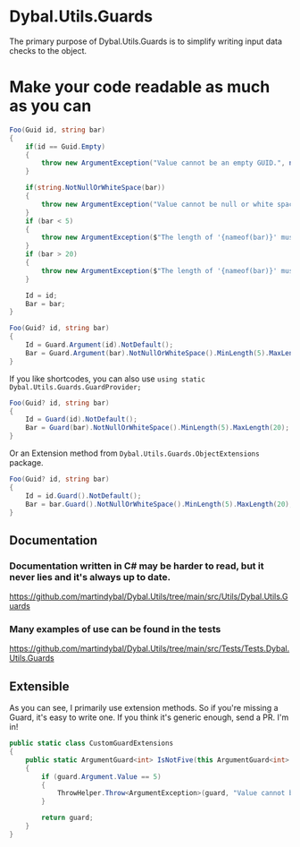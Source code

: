 ﻿# Dybal.Utils.Guards
The primary purpose of Dybal.Utils.Guards is to simplify writing input data checks to the object.

# Make your code readable as much as you can
```C#
Foo(Guid id, string bar)
{
    if(id == Guid.Empty)
    {
        throw new ArgumentException("Value cannot be an empty GUID.", nameof(id));
    }

    if(string.NotNullOrWhiteSpace(bar))
    {
        throw new ArgumentException("Value cannot be null or white space string.", nameof(bar));
    }
    if (bar < 5)
    {
        throw new ArgumentException($"The length of '{nameof(bar)}' must be 5 characters or more. Parameter {bar.Length} has characters.", nameof(bar));
    }
    if (bar > 20)
    {
        throw new ArgumentException($"The length of '{nameof(bar)}' must be 20 characters or fewer. Parameter {bar.Length} has characters.", nameof(bar));
    }

    Id = id;
    Bar = bar;
}
```

```C#
Foo(Guid? id, string bar)
{
    Id = Guard.Argument(id).NotDefault();
    Bar = Guard.Argument(bar).NotNullOrWhiteSpace().MinLength(5).MaxLength(20);
}
```

If you like shortcodes, you can also use `using static Dybal.Utils.Guards.GuardProvider;`
```C#
Foo(Guid? id, string bar)
{
    Id = Guard(id).NotDefault();
    Bar = Guard(bar).NotNullOrWhiteSpace().MinLength(5).MaxLength(20);
}
```

Or an Extension method from `Dybal.Utils.Guards.ObjectExtensions` package.
```C#
Foo(Guid? id, string bar)
{
    Id = id.Guard().NotDefault();
    Bar = bar.Guard().NotNullOrWhiteSpace().MinLength(5).MaxLength(20);
}
```

## Documentation
### Documentation written in C# may be harder to read, but it never lies and it's always up to date.
https://github.com/martindybal/Dybal.Utils/tree/main/src/Utils/Dybal.Utils.Guards

### Many examples of use can be found in the tests
https://github.com/martindybal/Dybal.Utils/tree/main/src/Tests/Tests.Dybal.Utils.Guards

## Extensible
As you can see, I primarily use extension methods. So if you're missing a Guard, it's easy to write one. If you think it's generic enough, send a PR. I'm in!

```C#
public static class CustomGuardExtensions
{
    public static ArgumentGuard<int> IsNotFive(this ArgumentGuard<int> guard)
    {
        if (guard.Argument.Value == 5)
        {
            ThrowHelper.Throw<ArgumentException>(guard, "Value cannot be five.");
        }

        return guard;
    }
}
```